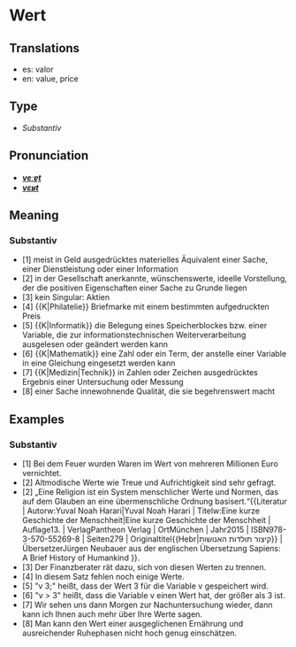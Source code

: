 # Wert
## Translations
- es: valor
- en: value, price
## Type
- _Substantiv_
## Pronunciation
- **_[veːɐ̯t](https://commons.wikimedia.org/wiki/File:De-Wert.ogg)_**
- **_[vɛʁt](https://commons.wikimedia.org/wiki/File:De-Wert.ogg)_**
## Meaning
### Substantiv
- [1] meist in Geld ausgedrücktes materielles Äquivalent einer Sache, einer Dienstleistung oder einer Information
- [2] in der Gesellschaft anerkannte, wünschenswerte, ideelle Vorstellung, der die positiven Eigenschaften einer Sache zu Grunde liegen
- [3] kein Singular: Aktien
- [4] {{K|Philatelie}} Briefmarke mit einem bestimmten aufgedruckten Preis
- [5] {{K|Informatik}} die Belegung eines Speicherblockes bzw. einer Variable, die zur informationstechnischen Weiterverarbeitung ausgelesen oder geändert werden kann
- [6] {{K|Mathematik}} eine Zahl oder ein Term, der anstelle einer Variable in eine Gleichung eingesetzt werden kann
- [7] {{K|Medizin|Technik}} in Zahlen oder Zeichen ausgedrücktes Ergebnis einer Untersuchung oder Messung
- [8] einer Sache innewohnende Qualität, die sie begehrenswert macht
## Examples
### Substantiv
- [1] Bei dem Feuer wurden Waren im Wert von mehreren Millionen Euro vernichtet.
- [2] Altmodische Werte wie Treue und Aufrichtigkeit sind sehr gefragt.
- [2] „Eine Religion ist ein System menschlicher Werte und Normen, das auf dem Glauben an eine übermenschliche Ordnung basisert.“<ref>{{Literatur | Autorw:Yuval Noah Harari|Yuval Noah Harari | Titelw:Eine kurze Geschichte der Menschheit|Eine kurze Geschichte der Menschheit | Auflage13. | VerlagPantheon Verlag | OrtMünchen | Jahr2015 | ISBN978-3-570-55269-8 | Seiten279 | Originaltitel{{Hebr|קיצור תולדות האנושות}} | ÜbersetzerJürgen Neubauer aus der englischen Übersetzung Sapiens: A Brief History of Humankind }}.</ref>
- [3] Der Finanzberater rät dazu, sich von diesen Werten zu trennen.
- [4] In diesem Satz fehlen noch einige Werte.
- [5] "v  3;" heißt, dass der Wert 3 für die Variable v gespeichert wird.
- [6] "v > 3" heißt, dass die Variable v einen Wert hat, der größer als 3 ist.
- [7] Wir sehen uns dann Morgen zur Nachuntersuchung wieder, dann kann ich Ihnen auch mehr über Ihre Werte sagen.
- [8] Man kann den Wert einer ausgeglichenen Ernährung und ausreichender Ruhephasen nicht hoch genug einschätzen.
